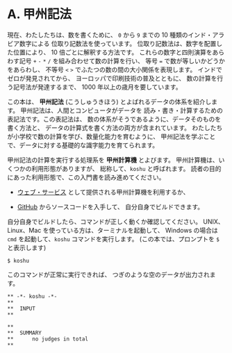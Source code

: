 # A. 甲州記法


現在、わたしたちは、数を書くために、
`0` から `9` までの 10 種類のインド・アラビア数字による
位取り記数法を使っています。
位取り記数法は、数字を配置した位置により、
10 倍ごとに解釈する方法です。
これらの数字と四則演算をあらわす記号
`+` `-` `*` `/` を組み合わせて数の計算を行い、
等号 `=` で数が等しいかどうかをあらわし、
不等号 `<` `>` でふたつの数の間の大小関係を表現します。
インドでゼロが発見されてから、
ヨーロッパで印刷技術の普及とともに、
数の計算を行う記号法が発達するまで、
1000 年以上の歳月を要しています。

この本は、 **甲州記法** (こうしゅうきほう)
とよばれるデータの体系を紹介します。
甲州記法は、人間とコンピュータがデータを
読み・書き・計算するための表記法です。この表記法は、
数の体系がそうであるように、データそのものを書く方法と、
データの計算式を書く方法の両方が含まれています。
わたしたちが小学校で数の計算を学び、数量化能力を育むように、
甲州記法を学ぶことで、データに対する基礎的な識字能力を育てられます。

甲州記法の計算を実行する処理系を **甲州計算機** とよびます。
甲州計算機は、いくつかの利用形態がありますが、
総称して、`koshu` と呼ばれます。
読者の目的にあった利用形態で、この入門書を読み進めてください。

- [ウェブ・サービス] として提供される甲州計算機を利用するか、

- [GitHub] からソースコードを入手して、
  自分自身でビルドできます。

自分自身でビルドしたら、コマンドが正しく動くか確認してください。
UNIX、Linux、Mac を使っている方は、ターミナルを起動して、
Windows の場合は `cmd` を起動して、`koshu` コマンドを実行します。
(この本では、プロンプトを `$` と表示します)

~~~~~~~~~~~~~~~~~~~~~~~~~~~~~~~~~~~~~~~~~~~~~~~ { .sh .input }
$ koshu
~~~~~~~~~~~~~~~~~~~~~~~~~~~~~~~~~~~~~~~~~~~~~~~~~~~~~~~~~~~~~~~

このコマンドが正常に実行できれば、
つぎのような空のデータが出力されます。

~~~~~~~~~~~~~~~~~~~~~~~~~~~~~~~~~~~~~~~~~~~~ { .koshu .output }
** -*- koshu -*-
**  
**  INPUT
**    

**  
**  SUMMARY
**      no judges in total
**
~~~~~~~~~~~~~~~~~~~~~~~~~~~~~~~~~~~~~~~~~~~~~~~~~~~~~~~~~~~~~~~


[ウェブ・サービス]: http://relatis.jp/koshu/lr
[GitHub]: https://github.com/seinokatsuhiro/koshucode

